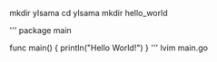 mkdir ylsama
cd ylsama
mkdir hello_world

'''
package main

func main() {
	println("Hello World!")
}
'''
lvim main.go
